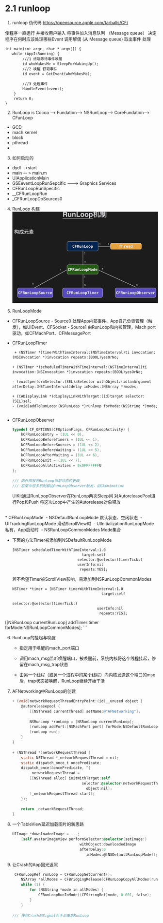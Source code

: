 # 2.1 runloop



1. runloop 伪代码  https://opensource.apple.com/tarballs/CF/

使程序一直运行 并接收用户输入 将事件加入消息队列 （Message queue）
决定程序在何时应该处理哪些Event 
调用解偶 (从 Message queue) 取出事件 处理

```object
int main(int argc, char * argv[]) {
   while (AppIsRunning) {
   		///1 终端等待事件唤醒
        id whoWakesMe = SleepForWakingUp();
        ///2 唤醒 获取事件
        id event = GetEvent(whoWakesMe);
        
        ///3 处理事件
        HandleEvent(event);
    }
    return 0;
}
```



2.  RunLoop is Cocoa --> Fundation--> NSRunLoop-->  CoreFundation--> CFunLoop 
  - GCD  
  - mach kernel 
  - block 
  - pthread 
  - 

3. 如何启动的
  * dydl -->start
  * main -- > main.m
  * UIApplicationMain
  * GSEeventLoopRunSepcific ---> Graphics Services
  * CFRunLoopRunSpecific  
  * __CFRunLoopRun
  * _CFRunLoopDoSources0



4. RunLoop 构建
![](./image/1.0.png)


5. RunLoopMode 
  - CFRunLoopSource 
      	 - Source0  处理App内部事件、App自己负责管理（触发），如UIEvent、CFSocket
      	 - Source1  由RunLoop和内核管理，Mach port驱动，如CFMachPort、CFMessagePort


  - CFRunLoopTimer

    ```object
     + (NSTimer *)timerWithTimeInterval:(NSTimeInterval)ti invocation:(NSInvocation *)invocation repeats:(BOOL)yesOrNo;
    
    + (NSTimer *)scheduledTimerWithTimeInterval:(NSTimeInterval)ti invocation:(NSInvocation *)invocation repeats:(BOOL)yesOrNo;
    
    - (void)performSelector:(SEL)aSelector withObject:(id)anArgument afterDelay:(NSTimeInterval)delay inModes:(NSArray *)modes;
    
    + (CADisplayLink *)displayLinkWithTarget:(id)target selector:(SEL)sel;
    - (void)addToRunLoop:(NSRunLoop *)runloop forMode:(NSString *)mode;
    
    
    ```

  - CFRunLoopObserver

    ```objective-c
    typedef CF_OPTIONS(CFOptionFlags, CFRunLoopActivity) {
        kCFRunLoopEntry = (1UL << 0),
        kCFRunLoopBeforeTimers = (1UL << 1),
        kCFRunLoopBeforeSources = (1UL << 2),
        kCFRunLoopBeforeWaiting = (1UL << 5),
        kCFRunLoopAfterWaiting = (1UL << 6),
        kCFRunLoopExit = (1UL << 7),
        kCFRunLoopAllActivities = 0x0FFFFFFFU
    };
    
    /// 向外部报告RunLoop当前状态的更改
    /// 框架中很多机制都由RunLoopObserver触发，如CAAnimation
    ```



    UIKit通过RunLoopObserver在RunLoop两次Sleep间
    对AutoreleasePool进行Pop和Push
    将这次Loop中产生的Autorelease对象释放


​    
​    * CFRunLoopMode
​    	 - NSDefaultRunLoopMode 默认状态、空闲状态
​    	 - UITrackingRunLoopMode 滑动ScrollView时
​    	 - UIInitializationRunLoopMode 私有，App启动时
​    	 - NSRunLoopCommonModes Mode集合




* 下面的方法Timer被添加到NSDefaultRunLoopMode
	 ```obj
	 [NSTimer scheduledTimerWithTimeInterval:1.0
                                     target:self
                                   selector:@selector(timerTick:)
                                   userInfo:nil
                                    repeats:YES];
	```

	若不希望Timer被ScrollView影响，需添加到NSRunLoopCommonModes
	```obj
	NSTimer *timer = [NSTimer timerWithTimeInterval:1.0
                                             target:self
                                           selector:@selector(timerTick:)
                                           userInfo:nil
                                            repeats:YES];
[[NSRunLoop currentRunLoop] addTimer:timer forMode:NSRunLoopCommonModes];
	```


6. RunLoop的挂起与唤醒
   - 指定用于唤醒的mach_port端口

    - 调用mach_msg监听唤醒端口，被唤醒前，系统内核将这个线程挂起，停留在mach_msg_trap状态

    - 由另一个线程（或另一个进程中的某个线程）向内核发送这个端口的msg后，trap状态被唤醒，RunLoop继续开始干活

7. AFNetworking中RunLoop的创建

   ```objective-c
   + (void)networkRequestThreadEntryPoint:(id)__unused object {
       @autoreleasepool {
           [[NSThread currentThread] setName:@"AFNetworking"];
           
           NSRunLoop *runLoop = [NSRunLoop currentRunLoop];
           [runLoop addPort:[NSMachPort port] forMode:NSDefaultRunLoopMode];
           [runLoop run];
       }
   }
   
   + (NSThread *)networkRequestThread {
       static NSThread *_networkRequestThread = nil;
       static dispatch_once_t oncePredicate;
       dispatch_once(&oncePredicate, ^{
           _networkRequestThread =
           [[NSThread alloc] initWithTarget:self
                                   selector:@selector(networkRequestThreadEntryPoint:)
                                     object:nil];
           [_networkRequestThread start];
       });
       
       return _networkRequestThread;
   }
   ```

8. 一个TableView延迟加载图片的新思路

   ```objective-c
   UIImage *downloadedImage = ...;
       [self.avatarImageView performSelector:@selector(setImage:)
                                  withObject:downloadedImage
                                  afterDelay:0
                                     inModes:@[NSDefaultRunLoopMode]];
   ```

9. 让Crash的App回光返照

     ```objective-c
      CFRunLoopRef runLoop = CFRunLoopGetCurrent();
         NSArray *allModes = CFBridgingRelease(CFRunLoopCopyAllModes(runLoop));
         while (1) {
             for (NSString *mode in allModes) {
                 CFRunLoopRunInMode((CFStringRef)mode, 0.001, false);
             }
         }
     
     /// 接到Crash的Signal后手动重启RunLoop
     ```

